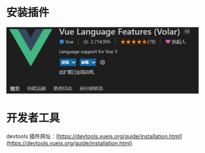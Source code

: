 # 安装插件

![image.png](./img/1674480533370-268b447a-6108-41a4-b1e9-60082530eede.png)
# 开发者工具
devtools 插件网址：[https://devtools.vuejs.org/guide/installation.html](https://devtools.vuejs.org/guide/installation.html)
